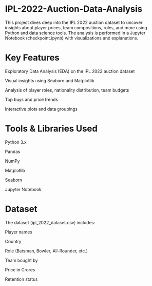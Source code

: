 # IPL-2022-Auction-Data-Analysis
This project dives deep into the IPL 2022 auction dataset to uncover insights about player prices, team compositions, roles, and more using Python and data science tools. The analysis is performed in a Jupyter Notebook (checkpoint.ipynb) with visualizations and explanations.

# Key Features
Exploratory Data Analysis (EDA) on the IPL 2022 auction dataset

Visual insights using Seaborn and Matplotlib

Analysis of player roles, nationality distribution, team budgets

Top buys and price trends

Interactive plots and data groupings

# Tools & Libraries Used
Python 3.x

Pandas

NumPy

Matplotlib

Seaborn

Jupyter Notebook


# Dataset
The dataset (ipl_2022_dataset.csv) includes:

Player names

Country

Role (Batsman, Bowler, All-Rounder, etc.)

Team bought by

Price in Crores

Retention status

